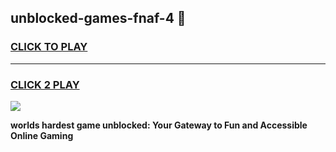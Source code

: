 
## unblocked-games-fnaf-4 👋
<h3>
<a href="https://premium.freeplayer.one?title=unblocked-games-fnaf-4&ref=14F">CLICK TO PLAY</a></h3>
<hr>

<h3>
<a href="https://premium.freeplayer.one?title=unblocked-games-fnaf-4&ref=14F">CLICK 2 PLAY</a>
  
</h3>

<a href="https://premium.freeplayer.one?title=unblocked-games-fnaf-4&ref=12F/"><img src="https://clearcache.store/games.png"></a>


**worlds hardest game unblocked: Your Gateway to Fun and Accessible Online Gaming**
